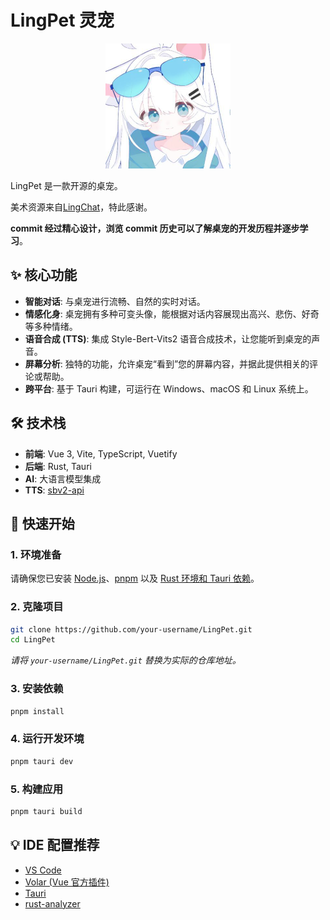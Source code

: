 # LingPet 灵宠

<p align="center">
  <img src="./public/头像.png" alt="LingPet 头像" width="200">
</p>

LingPet 是一款开源的桌宠。

美术资源来自[LingChat](https://github.com/SlimeBoyOwO/LingChat/blob/develop/ling_chat/core/ai_service/rag_manager.py)，特此感谢。

**commit 经过精心设计，浏览 commit 历史可以了解桌宠的开发历程并逐步学习**。

## ✨ 核心功能

- **智能对话**: 与桌宠进行流畅、自然的实时对话。
- **情感化身**: 桌宠拥有多种可变头像，能根据对话内容展现出高兴、悲伤、好奇等多种情绪。
- **语音合成 (TTS)**: 集成 Style-Bert-Vits2 语音合成技术，让您能听到桌宠的声音。
- **屏幕分析**: 独特的功能，允许桌宠“看到”您的屏幕内容，并据此提供相关的评论或帮助。
- **跨平台**: 基于 Tauri 构建，可运行在 Windows、macOS 和 Linux 系统上。

## 🛠️ 技术栈

- **前端**: Vue 3, Vite, TypeScript, Vuetify
- **后端**: Rust, Tauri
- **AI**: 大语言模型集成
- **TTS**: [sbv2-api](https://github.com/neodyland/sbv2-api)

## 🚀 快速开始

### 1. 环境准备
请确保您已安装 [Node.js](https://nodejs.org/)、[pnpm](https://pnpm.io/) 以及 [Rust 环境和 Tauri 依赖](https://tauri.app/v1/guides/getting-started/prerequisites)。

### 2. 克隆项目
```bash
git clone https://github.com/your-username/LingPet.git
cd LingPet
```
*请将 `your-username/LingPet.git` 替换为实际的仓库地址。*

### 3. 安装依赖
```bash
pnpm install
```

### 4. 运行开发环境
```bash
pnpm tauri dev
```

### 5. 构建应用
```bash
pnpm tauri build
```

## 💡 IDE 配置推荐

- [VS Code](https://code.visualstudio.com/)
- [Volar (Vue 官方插件)](https://marketplace.visualstudio.com/items?itemName=Vue.volar)
- [Tauri](https://marketplace.visualstudio.com/items?itemName=tauri-apps.tauri-vscode)
- [rust-analyzer](https://marketplace.visualstudio.com/items?itemName=rust-lang.rust-analyzer)